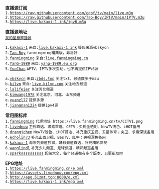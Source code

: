 **直播源订阅**  
`1.`[`https://raw.githubusercontent.com/cqbf/tv/main/live.m3u`](https://ghproxy.net/https://raw.githubusercontent.com/cqbf/tv/main/live.m3u)  
`2.`[`https://raw.githubusercontent.com/Tao-Boy/IPTV/main/IPTV.m3u`](https://ghproxy.net/https://raw.githubusercontent.com/Tao-Boy/IPTV/main/IPTV.m3u)  
`3.`[`https://live.kakaxi-1.ink/ipv6.m3u`](https://live.kakaxi-1.ink/ipv6.m3u)

**直播源地址**  
[`我的星标直播源`](https://github.com/stars/cqbf/lists/live-source)  

`1.`[`kakaxi-1`](https://github.com/kakaxi-1/IPTV/blob/main/ipv6.m3u)  `来自:`[`live.kakaxi-1.ink`](https://live.kakaxi-1.ink)  `疑似来源vbskycn`  
`2.`[`Tao-Boy`](https://github.com/Tao-Boy/IPTV/blob/main/IPTV.m3u)  `fanmingming精简版，非常好`  
`3.`[`fanmingming`](https://github.com/fanmingming/live/blob/main/tv/m3u/ipv6.m3u)  `来自:`[`live.fanmingming.cn`](https://live.fanmingming.cn)  
`4.`[`YanG-1989`](https://github.com/YanG-1989/m3u/blob/main/Gather.m3u)  `来自:`[`yang-1989.eu.org`](https://yang-1989.eu.org)  
`5.`[`YueChan`](https://raw.githubusercontent.com/YueChan/Live/main/APTV.m3u)  `APTV、IPTV多次变动，也不再提供IPV6源`

`a.`[`vbskycn`](https://github.com/vbskycn/iptv/tree/master/tv)  `来自:`[`zbds.top`](https://zbds.top)  `关注txt，频道数多于m3u`  
`b.`[`kilvn`](https://github.com/kilvn/iptv/blob/master/iptv.m3u)  `来自:`[`live.kilvn.com`](https://live.kilvn.com/) `关注地方频道`  
`c.`[`lalifeier`](https://github.com/lalifeier/IPTV/blob/main/m3u/IPTV.m3u)  `关注河北频道`  
`d.`[`kimwang1978`](https://github.com/kimwang1978/collect-tv-txt/blob/main/live.m3u)  `关注北京、河北、山东频道`  
`e.`[`yuanzl77`](https://github.com/yuanzl77/IPTV/blob/main/live.m3u)  `提供多源`  
`f.`[`jiangnan1224`](https://github.com/jiangnan1224/iptv_ipv4_live/blob/main/live_ipv4.txt)   `提供ipv4源`  

**常用图标库**  
`1.`[`fanmingming`](https://github.com/fanmingming/live/tree/main/tv) `代理地址 https://live.fanmingming.cn/tv/CCTV1.png`  
`2.`[`livednow`](https://assets.livednow.com/guide.html) `卫视首选、求索首选、CETV；央视全透明、NewTV浅色、iHOT备用`  
`3.`[`drangjchen`](https://github.com/drangjchen/IPTV/tree/main/Logo) `NewTV浅色、iHOT首选、补充重庆卫视、五星体育；央卫、求索深浅备用`  
`4.`[`echolin73`](https://github.com/echolin73/logo/tree/main/tvg-logo) `补充山西卫视、BesTV、红牛；央视深色备用`  
`5.`[`kakaxi-1`](https://github.com/kakaxi-1/IPTV/tree/main/LOGO) `淘系列频道独家，睛彩频道首选，补充精彩影视`  
`6.`[`wanglindl`](https://github.com/wanglindl/TVlogo) `补充少儿频道、足球频道，睛彩频道备用`  
`7.`[`sparkssssssssss`](https://github.com/sparkssssssssss/epg/tree/main/logo) `超级大全，每个频道都有多个版本，且更新及时`  

**EPG地址**  
`1.`[`https://live.fanmingming.cn/e.xml`](https://live.fanmingming.cn/e.xml)  
`2.`[`https://assets.livednow.com/epg.xml`](https://assets.livednow.com/epg.xml)  
`3.`[`http://epg.51zmt.top:8000/e.xml`](http://epg.51zmt.top:8000/e.xml)  
`4.`[`https://live.kakaxi-1.ink/epg.xml`](https://live.kakaxi-1.ink/epg.xml)  
